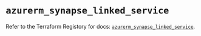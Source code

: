# `azurerm_synapse_linked_service`

Refer to the Terraform Registory for docs: [`azurerm_synapse_linked_service`](https://www.terraform.io/docs/providers/azurerm/r/synapse_linked_service).
